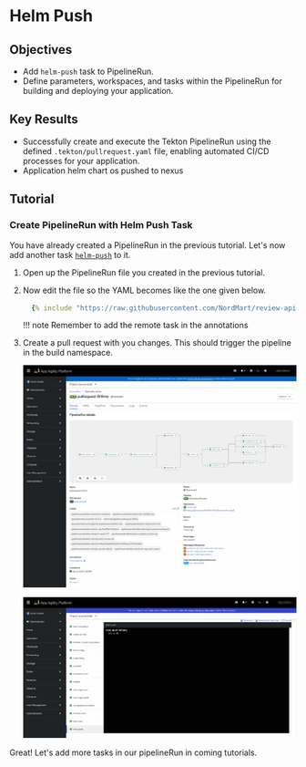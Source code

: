 # Helm Push

## Objectives

- Add `helm-push` task to PipelineRun.
- Define parameters, workspaces, and tasks within the PipelineRun for building and deploying your application.

## Key Results

- Successfully create and execute the Tekton PipelineRun using the defined `.tekton/pullrequest.yaml` file, enabling automated CI/CD processes for your application.
- Application helm chart os pushed to nexus

## Tutorial

### Create PipelineRun with Helm Push Task

You have already created a PipelineRun in the previous tutorial. Let's now add another task [`helm-push`](https://github.com/stakater-tekton-catalog/helm-push) to it.

1. Open up the PipelineRun file you created in the previous tutorial.
1. Now edit the file so the YAML becomes like the one given below.

    ```yaml
      {% include "https://raw.githubusercontent.com/NordMart/review-api/main/.tekton/helm_push.yaml" %}
    ```
   !!! note
       Remember to add the remote task in the annotations

1. Create a pull request with you changes. This should trigger the pipeline in the build namespace.

   ![helm-push](images/helm-push.png)

   ![helm-push](images/helm-push-logs.png)

Great! Let's add more tasks in our pipelineRun in coming tutorials.
